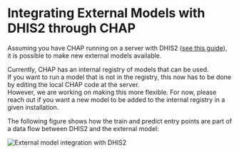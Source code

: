 # Integrating External Models with DHIS2 through CHAP

Assuming you have CHAP running on a server with DHIS2 ([see this guide](../modeling-app/running-chap-on-server.md)), it is possible to
make new external models available.

Currently, CHAP has an internal registry of models that can be used.  
If you want to run a model that is not in the registry, this now has to be done by editing the local CHAP code at the server.  
However, we are working on making this more flexible. For now, please reach out if you want a new model to be added to the internal registry in a given installation.

The following figure shows how the train and predict entry points are part of a data flow between DHIS2 and the external model:

![External model integration with DHIS2](dhis_chap_integration.jpg)
